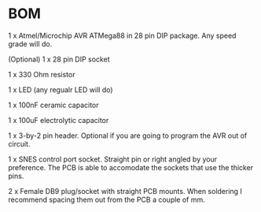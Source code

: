 # BOM

1 x Atmel/Microchip AVR ATMega88 in 28 pin DIP package.  Any speed grade will do.

(Optional) 1 x 28 pin DIP socket

1 x 330 Ohm resistor

1 x LED (any regualr LED will do)

1 x 100nF ceramic capacitor

1 x 100uF electrolytic capacitor

1 x 3-by-2 pin header.  Optional if you are going to program the AVR out of circuit.

1 x SNES control port socket.  Straight pin or right angled by your preference.  The PCB is able to accomodate
  the sockets that use the thicker pins.

2 x Female DB9 plug/socket with straight PCB mounts.  When soldering I recommend spacing them out from the PCB
  a couple of mm.
